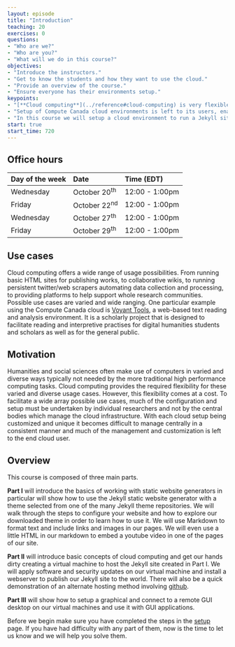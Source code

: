 ```yaml
---
layout: episode
title: "Introduction"
teaching: 20
exercises: 0
questions:
- "Who are we?"
- "Who are you?"
- "What will we do in this course?"
objectives:
- "Introduce the instructors."
- "Get to know the students and how they want to use the cloud."
- "Provide an overview of the course."
- "Ensure everyone has their environments setup."
keypoints:
- "[**Cloud computing**](../reference#cloud-computing) is very flexible and has many diverse uses."
- "Setup of Compute Canada cloud environments is left to its users, enabling great flexibility but requiring more knowledge."
- "In this course we will setup a cloud environment to run a Jekyll site."
start: true
start_time: 720
---
```


## Office hours

| Day of the week | Date | Time (EDT) |
| :-- | :-- | :-- |
| Wednesday | October 20<sup>th</sup> | 12:00 - 1:00pm |
| Friday    | October 22<sup>nd</sup> | 12:00 - 1:00pm |
| Wednesday | October 27<sup>th</sup> | 12:00 - 1:00pm |
| Friday    | October 29<sup>th</sup> | 12:00 - 1:00pm |



## Use cases
Cloud computing offers a wide range of usage possibilities. From running basic HTML sites for publishing works, to collaborative wikis, to running persistent twitter/web scrapers automating data collection and processing, to providing platforms to help support whole research communities. Possible use cases are varied and wide ranging. One particular example using the Compute Canada cloud is [Voyant Tools](https://voyant-tools.org/), a web-based text reading and analysis environment. It is a scholarly project that is designed to facilitate reading and interpretive practises for digital humanities students and scholars as well as for the general public.

## Motivation
Humanities and social sciences often make use of computers in varied and diverse ways typically not needed by the more traditional high performance computing tasks. Cloud computing provides the required flexibility for these varied and diverse usage cases. However, this flexibility comes at a cost. To facilitate a wide array possible use cases, much of the configuration and setup must be undertaken by individual researchers and not by the central bodies which manage the cloud infrastructure. With each cloud setup being customized and unique it becomes difficult to manage centrally in a consistent manner and much of the management and customization is left to the end cloud user.

## Overview

This course is composed of three main parts.

**Part I** will introduce the basics of working with static website generators in particular will show how to use the Jekyll static website generator with a theme selected from one of the many Jekyll theme repositories. We will walk through the steps to configure your website and how to explore our downloaded theme in order to learn how to use it. We will use Markdown to format text and include links and images in our pages. We will even use a little HTML in our markdown to embed a youtube video in one of the pages of our site.

**Part II** will introduce basic concepts of cloud computing and get our hands dirty creating a virtual machine to host the Jekyll site created in Part I. We will apply software and security updates on our virtual machine and install a webserver to publish our Jekyll site to the world. There will also be a quick demonstration of an alternate hosting method involving [github](https://github.com/).

**Part III** will show how to setup a graphical and connect to a remote GUI desktop on our virtual machines and use it with GUI applications.

Before we begin make sure you have completed the steps in the [setup](../setup) page. If you have had difficulty with any part of them, now is the time to let us know and we will help you solve them.
